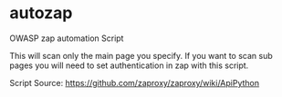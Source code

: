 # autozap
OWASP zap automation Script

This will scan only the main page you specify. If you want to scan sub pages you will need to set authentication in zap with this script.


Script Source: https://github.com/zaproxy/zaproxy/wiki/ApiPython

